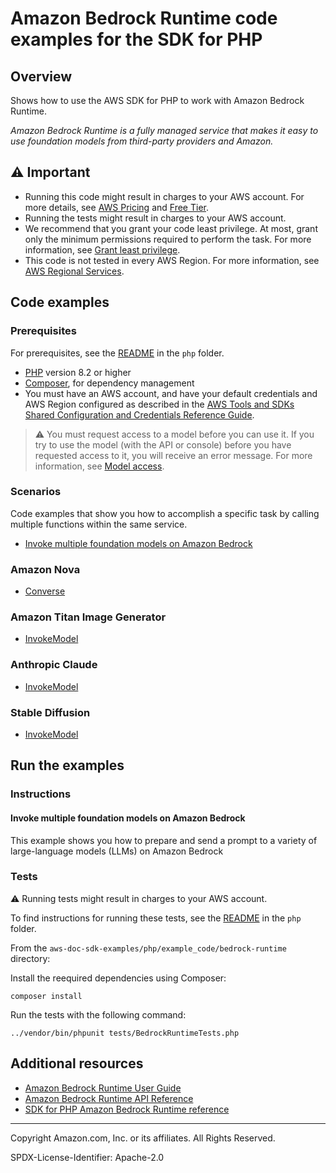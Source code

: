 # Amazon Bedrock Runtime code examples for the SDK for PHP

## Overview

Shows how to use the AWS SDK for PHP to work with Amazon Bedrock Runtime.

<!--custom.overview.start-->
<!--custom.overview.end-->

_Amazon Bedrock Runtime is a fully managed service that makes it easy to use foundation models from third-party providers and Amazon._

## ⚠ Important

* Running this code might result in charges to your AWS account. For more details, see [AWS Pricing](https://aws.amazon.com/pricing/) and [Free Tier](https://aws.amazon.com/free/).
* Running the tests might result in charges to your AWS account.
* We recommend that you grant your code least privilege. At most, grant only the minimum permissions required to perform the task. For more information, see [Grant least privilege](https://docs.aws.amazon.com/IAM/latest/UserGuide/best-practices.html#grant-least-privilege).
* This code is not tested in every AWS Region. For more information, see [AWS Regional Services](https://aws.amazon.com/about-aws/global-infrastructure/regional-product-services).

<!--custom.important.start-->
<!--custom.important.end-->

## Code examples

### Prerequisites

For prerequisites, see the [README](../../README.md#Prerequisites) in the `php` folder.


<!--custom.prerequisites.start-->
- [PHP](https://www.php.net/) version 8.2 or higher
- [Composer](https://getcomposer.org), for dependency management
- You must have an AWS account, and have your default credentials and AWS Region
  configured as described in the
  [AWS Tools and SDKs Shared Configuration and Credentials Reference Guide](https://docs.aws.amazon.com/credref/latest/refdocs/creds-config-files.html).

> ⚠ You must request access to a model before you can use it. If you try to use the model (with the API or console) before you have requested access to it, you will receive an error message. For more information, see [Model access](https://docs.aws.amazon.com/bedrock/latest/userguide/model-access.html).
<!--custom.prerequisites.end-->
### Scenarios

Code examples that show you how to accomplish a specific task by calling multiple
functions within the same service.

- [Invoke multiple foundation models on Amazon Bedrock](GettingStartedWithBedrockRuntime.php)

### Amazon Nova

- [Converse](Models/AmazonNova/Text/Converse.php#L9)

### Amazon Titan Image Generator

- [InvokeModel](BedrockRuntimeService.php#L103)

### Anthropic Claude

- [InvokeModel](BedrockRuntimeService.php#L31)

### Stable Diffusion

- [InvokeModel](BedrockRuntimeService.php#L66)


<!--custom.examples.start-->
<!--custom.examples.end-->

## Run the examples

### Instructions


<!--custom.instructions.start-->
<!--custom.instructions.end-->



#### Invoke multiple foundation models on Amazon Bedrock

This example shows you how to prepare and send a prompt to a variety of large-language models (LLMs) on Amazon Bedrock


<!--custom.scenario_prereqs.bedrock-runtime_Scenario_InvokeModels.start-->
<!--custom.scenario_prereqs.bedrock-runtime_Scenario_InvokeModels.end-->


<!--custom.scenarios.bedrock-runtime_Scenario_InvokeModels.start-->
<!--custom.scenarios.bedrock-runtime_Scenario_InvokeModels.end-->

### Tests

⚠ Running tests might result in charges to your AWS account.


To find instructions for running these tests, see the [README](../../README.md#Tests)
in the `php` folder.



<!--custom.tests.start-->
From the `aws-doc-sdk-examples/php/example_code/bedrock-runtime` directory:

Install the reequired dependencies using Composer:

```
composer install
```
Run the tests with the following command:
```
../vendor/bin/phpunit tests/BedrockRuntimeTests.php
```

<!--custom.tests.end-->

## Additional resources

- [Amazon Bedrock Runtime User Guide](https://docs.aws.amazon.com/bedrock/latest/userguide/what-is-bedrock.html)
- [Amazon Bedrock Runtime API Reference](https://docs.aws.amazon.com/bedrock/latest/APIReference/welcome.html)
- [SDK for PHP Amazon Bedrock Runtime reference](https://docs.aws.amazon.com/aws-sdk-php/v3/api/namespace-Aws.Bedrock-runtime.html)

<!--custom.resources.start-->
<!--custom.resources.end-->

---

Copyright Amazon.com, Inc. or its affiliates. All Rights Reserved.

SPDX-License-Identifier: Apache-2.0
